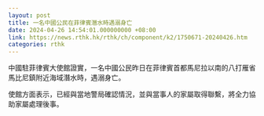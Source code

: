 ```yaml
---
layout: post
title: 一名中國公民在菲律賓潛水時遇溺身亡
date: 2024-04-26 14:54:01.000000000 +08:00
link: https://news.rthk.hk/rthk/ch/component/k2/1750671-20240426.htm
categories: rthk
---
```


中國駐菲律賓大使館證實，一名中國公民昨日在菲律賓首都馬尼拉以南的八打雁省馬比尼鎮附近海域潛水時，遇溺身亡。

使館方面表示，已經與當地警局確認情況，並與當事人的家屬取得聯繫，將全力協助家屬處理後事。
